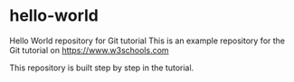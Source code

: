# hello-world
Hello World repository for Git tutorial 
This is an example repository for the Git tutorial on https://www.w3schools.com

This repository is built step by step in the tutorial.
